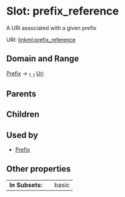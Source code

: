 
# Slot: prefix_reference


A URI associated with a given prefix

URI: [linkml:prefix_reference](https://w3id.org/linkml/prefix_reference)


## Domain and Range

[Prefix](Prefix.md) &#8594;  <sub>1..1</sub> [Uri](Uri.md)

## Parents


## Children


## Used by

 * [Prefix](Prefix.md)

## Other properties

|  |  |  |
| --- | --- | --- |
| **In Subsets:** | | basic |

